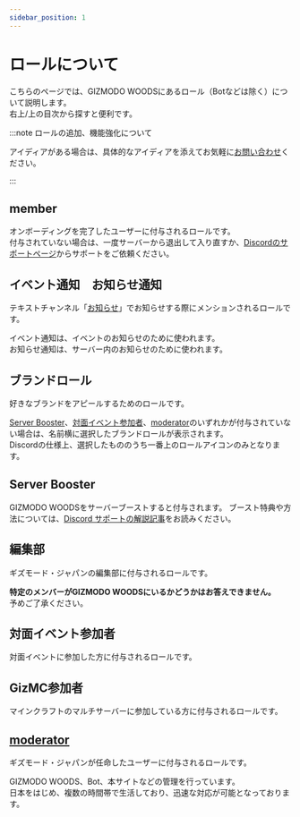 ```yaml
---
sidebar_position: 1
---
```


# ロールについて

こちらのページでは、GIZMODO WOODSにあるロール（Botなどは除く）について説明します。   
右上/上の目次から探すと便利です。

:::note ロールの追加、機能強化について

アイディアがある場合は、具体的なアイディアを添えてお気軽に[お問い合わせ](docs/tutorial-inquiry/inquiry-support.md)ください。

:::

## member

オンボーディングを完了したユーザーに付与されるロールです。   
付与されていない場合は、一度サーバーから退出して入り直すか、[Discordのサポートページ](https://support.discord.com/hc/ja)からサポートをご依頼ください。

## イベント通知&emsp;お知らせ通知

テキストチャンネル「[お知らせ](/docs/channel-list.md#お知らせ--web--app-)」でお知らせする際にメンションされるロールです。

イベント通知は、イベントのお知らせのために使われます。   
お知らせ通知は、サーバー内のお知らせのために使われます。

## ブランドロール

好きなブランドをアピールするためのロールです。

[Server Booster](#server-booster)、[対面イベント参加者](#%E5%AF%BE%E9%9D%A2%E3%82%A4%E3%83%99%E3%83%B3%E3%83%88%E5%8F%82%E5%8A%A0%E8%80%85)、[moderator](#moderator)のいずれかが付与されていない場合は、名前横に選択したブランドロールが表示されます。   
Discordの仕様上、選択したもののうち一番上のロールアイコンのみとなります。

## Server Booster

GIZMODO WOODSをサーバーブーストすると付与されます。
ブースト特典や方法については、[Discord サポートの解説記事](https://support.discord.com/hc/ja/articles/360028038352)をお読みください。

## 編集部

ギズモード・ジャパンの編集部に付与されるロールです。

**特定のメンバーがGIZMODO WOODSにいるかどうかはお答えできません。**   
予めご了承ください。

## 対面イベント参加者

対面イベントに参加した方に付与されるロールです。

## GizMC参加者

マインクラフトのマルチサーバーに参加している方に付与されるロールです。

## [moderator](https://gizmodo-woods.github.io/humans.txt)

ギズモード・ジャパンが任命したユーザーに付与されるロールです。

GIZMODO WOODS、Bot、本サイトなどの管理を行っています。   
日本をはじめ、複数の時間帯で生活しており、迅速な対応が可能となっております。
